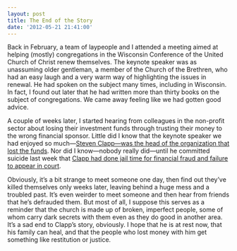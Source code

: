 ```yaml
---
layout: post
title: The End of the Story
date: '2012-05-21 21:41:00'
---
```



Back in February, a team of laypeople and I attended a meeting aimed at helping (mostly) congregations in the Wisconsin Conference of the United Church of Christ renew themselves. The keynote speaker was as unassuming older gentleman, a member of the Church of the Brethren, who had an easy laugh and a very warm way of highlighting the issues in renewal. He had spoken on the subject many times, including in Wisconsin. In fact, I found out later that he had written more than thirty books on the subject of congregations. We came away feeling like we had gotten good advice.

A couple of weeks later, I started hearing from colleagues in the non-profit sector about losing their investment funds through trusting their money to the wrong financial sponsor. Little did I know that the keynote speaker we had enjoyed so much—[Steven Clapp—was the head of the organization that lost the funds](http://www.journalgazette.net/article/20120318/LOCAL10/303189945). Nor did I know—nobody really did—until he committed suicide last week that [Clapp had done jail time for financial fraud and failure to appear in court](http://www.journalgazette.net/article/jg/20120517/LOCAL/120519544/1002).

Obviously, it’s a bit strange to meet someone one day, then find out they’ve killed themselves only weeks later, leaving behind a huge mess and a troubled past. It’s even weirder to meet someone and then hear from friends that he’s defrauded them. But most of all, I suppose this serves as a reminder that the church is made up of broken, imperfect people, some of whom carry dark secrets with them even as they do good in another area. It’s a sad end to Clapp’s story, obviously. I hope that he is at rest now, that his family can heal, and that the people who lost money with him get something like restitution or justice.


